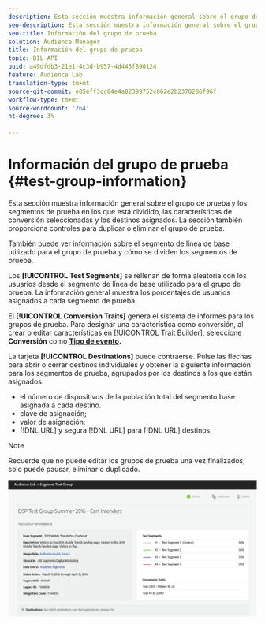 ```yaml
---
description: Esta sección muestra información general sobre el grupo de prueba y los segmentos de prueba en los que está dividido, las características de conversión seleccionadas y los destinos asignados. La sección también proporciona controles para duplicar o eliminar el grupo de prueba.
seo-description: Esta sección muestra información general sobre el grupo de prueba y los segmentos de prueba en los que está dividido, las características de conversión seleccionadas y los destinos asignados. La sección también proporciona controles para duplicar o eliminar el grupo de prueba.
seo-title: Información del grupo de prueba
solution: Audience Manager
title: Información del grupo de prueba
topic: DIL API
uuid: a49dfdb3-21e1-4c3d-b957-4d445f890124
feature: Audience Lab
translation-type: tm+mt
source-git-commit: e05eff3cc04e4a82399752c862e2b2370286f96f
workflow-type: tm+mt
source-wordcount: '264'
ht-degree: 3%

---
```



# Información del grupo de prueba {#test-group-information}

Esta sección muestra información general sobre el grupo de prueba y los segmentos de prueba en los que está dividido, las características de conversión seleccionadas y los destinos asignados. La sección también proporciona controles para duplicar o eliminar el grupo de prueba.

También puede ver información sobre el segmento de línea de base utilizado para el grupo de prueba y cómo se dividen los segmentos de prueba.

Los **[!UICONTROL Test Segments]** se rellenan de forma aleatoria con los usuarios desde el segmento de línea de base utilizado para el grupo de prueba. La información general muestra los porcentajes de usuarios asignados a cada segmento de prueba.

El **[!UICONTROL Conversion Traits]** genera el sistema de informes para los grupos de prueba. Para designar una característica como conversión, al crear o editar características en [!UICONTROL Trait Builder], seleccione **Conversión** como **[Tipo de evento](../../features/traits/create-onboarded-rule-based-traits.md).**

La tarjeta **[!UICONTROL Destinations]** puede contraerse. Pulse las flechas para abrir o cerrar destinos individuales y obtener la siguiente información para los segmentos de prueba, agrupados por los destinos a los que están asignados:

* el número de dispositivos de la población total del segmento base asignada a cada destino.
* clave de asignación;
* valor de asignación;
* [!DNL URL] y segura  [!DNL URL] para  [!DNL URL] destinos.

>[!NOTE]
>
>Recuerde que no puede editar los grupos de prueba una vez finalizados, solo puede pausar, eliminar o duplicado.

![](assets/test-groups-information.PNG)